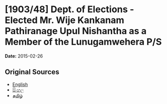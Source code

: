 # [1903/48] Dept. of Elections - Elected Mr. Wije Kankanam Pathiranage Upul Nishantha as a Member of the Lunugamwehera P/S

**Date:** 2015-02-26

## Original Sources

- [English](https://documents.gov.lk/view/extra-gazettes/2015/2/1903-48_E.pdf)
- [සිංහල](https://documents.gov.lk/view/extra-gazettes/2015/2/1903-48_S.pdf)
- [தமிழ்](https://documents.gov.lk/view/extra-gazettes/2015/2/1903-48_T.pdf)
